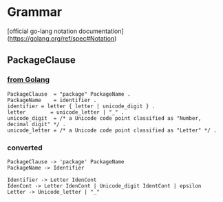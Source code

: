 # Grammar
[official go-lang notation documentation] (https://golang.org/ref/spec#Notation)

## PackageClause
### [from Golang](https://golang.org/ref/spec#PackageClause)
```  
PackageClause  = "package" PackageName .  
PackageName    = identifier .  
identifier = letter { letter | unicode_digit } .  
letter        = unicode_letter | "_" .  
unicode_digit  = /* a Unicode code point classified as "Number, decimal digit" */ .  
unicode_letter = /* a Unicode code point classified as "Letter" */ .  
```  

### converted
```
PackageClause -> 'package' PackageName  
PackageName -> Identifier  

Identifier -> Letter IdenCont 
IdenCont -> Letter IdenCont | Unicode_digit IdentCont | epsilon  
Letter -> Unicode_letter | "_"  
```  
